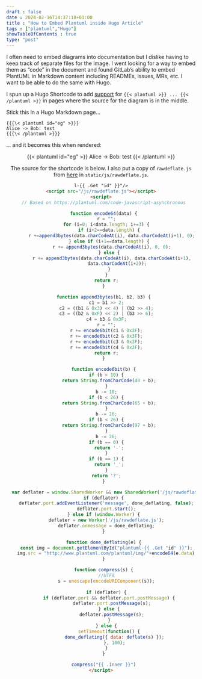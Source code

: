 ```yaml
--- 
draft : false
date : 2024-02-16T14:37:18+01:00
title : "How to Embed Plantuml inside Hugo Article"
tags : ["plantuml","Hugo"]
showTableOfContents : true
type: "post"
---
```


I often need to embed diagrams into documentation but I dislike having to keep track of separate files for the image. I went looking for a way to embed them as “code” in the document and found GitLab’s ability to embed PlantUML in Markdown content including READMEs, issues, MRs, etc. I want to be able to do the same with Hugo.

I spun up a Hugo Shortcode to add [support](https://gohugo.io/templates/shortcode-templates/) for `{{< plantuml >}} ... {{< /plantuml >}}` in pages where the source for the diagram is in the middle.

Stick this in a Hugo Markdown page…
```
{{{\< plantuml id="eg" >}}}
Alice -> Bob: test
{{{\< /plantuml >}}}
```
... and it becomes this when rendered:
<center>
{{< plantuml id="eg" >}}
Alice -> Bob: test
{{< /plantuml >}}
<center>

The source for the shortcode is below. I also put a copy of `rawdeflate.js` from [here](https://github.com/johan/js-deflate) in `static/js/rawdeflate.js`. 

```html
l-{{ .Get "id" }}"/>
<script src="/js/rawdeflate.js"></script>
<script>
  // Based on https://plantuml.com/code-javascript-asynchronous

  function encode64(data) {
    r = "";
    for (i=0; i<data.length; i+=3) {
      if (i+2==data.length) {
        r +=append3bytes(data.charCodeAt(i), data.charCodeAt(i+1), 0);
      } else if (i+1==data.length) {
        r += append3bytes(data.charCodeAt(i), 0, 0);
      } else {
        r += append3bytes(data.charCodeAt(i), data.charCodeAt(i+1),
            data.charCodeAt(i+2));
      }
    }
    return r;
  }

  function append3bytes(b1, b2, b3) {
    c1 = b1 >> 2;
    c2 = ((b1 & 0x3) << 4) | (b2 >> 4);
    c3 = ((b2 & 0xF) << 2) | (b3 >> 6);
    c4 = b3 & 0x3F;
    r = "";
    r += encode6bit(c1 & 0x3F);
    r += encode6bit(c2 & 0x3F);
    r += encode6bit(c3 & 0x3F);
    r += encode6bit(c4 & 0x3F);
    return r;
  }

  function encode6bit(b) {
    if (b < 10) {
      return String.fromCharCode(48 + b);
    }
    b -= 10;
    if (b < 26) {
      return String.fromCharCode(65 + b);
    }
    b -= 26;
    if (b < 26) {
      return String.fromCharCode(97 + b);
    }
    b -= 26;
    if (b == 0) {
      return '-';
    }
    if (b == 1) {
      return '_';
    }
    return '?';
  }

  var deflater = window.SharedWorker && new SharedWorker('/js/rawdeflate.js');
  if (deflater) {
    deflater.port.addEventListener('message', done_deflating, false);
    deflater.port.start();
  } else if (window.Worker) {
    deflater = new Worker('/js/rawdeflate.js');
    deflater.onmessage = done_deflating;
  }

  function done_deflating(e) {
    const img = document.getElementById("plantuml-{{ .Get "id" }}");
    img.src = "http://www.plantuml.com/plantuml/img/"+encode64(e.data);
  }

  function compress(s) {
    //UTF8
    s = unescape(encodeURIComponent(s));
  
    if (deflater) {
      if (deflater.port && deflater.port.postMessage) {
        deflater.port.postMessage(s);
      } else {
        deflater.postMessage(s);
      }
    } else {
      setTimeout(function() {
          done_deflating({ data: deflate(s) });
          }, 100);
    }
  }

  compress("{{ .Inner }}")
</script>
```